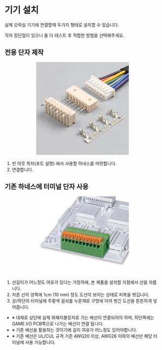 <!--
SPDX-FileCopyrightText: © 2023 Jinwoo Park (pmnxis@gmail.com)

SPDX-License-Identifier: MIT OR Apache-2.0
-->

# 기기 설치
실제 오락실 기기에 연결할때 두가지 형태로 설치할 수 있습니다.

각자 장단점이 있으니 둘 다 테스트 후 적합한 방법을 선택해주세요.

## 전용 단자 제작
<div><center><img src="images/53014.jpg" width="300" height="300"></div></center>

  1. 핀 아웃 목차(포트 설명) 에서 사용할 하네스를 마련합니다.
  2. 연결합니다.

## 기존 하네스에 터미널 단자 사용
<div><center><img src="images/141r.jpg" width="300" height="250"></div></center>

  1. 선길이가 어느정도 여유가 있다는 가정하에, 본 제품을 설치할 지점에서 선을 자릅니다.
  2. 자른 선의 양쪽에 1cm (10 mm) 정도 도선이 보이는 상태로 피복을 벗깁니다.
  3. 상/하단의 터미널에 주황색 걸쇠를 누른채로 구멍에 아까 벗긴 도선을 튼튼하게 넣어줍니다.
  
 - ※ 대체로 상단에 실제 화폐지불장치로 가는 배선이 연결되어야 하며, 하단쪽에는 GAME I/O PCB쪽으로 나가는 배선이 연결 됩니다.
 - ※ 기존 배선을 활용하는 것이기에 길이 여유가 어느정도 있어야합니다.
 - ※ 기존 배선은 UL/CUL 규격 기준 AWG20 이상, AWG26 이하의 배선만 해당 터미널에 사용 가능합니다.
